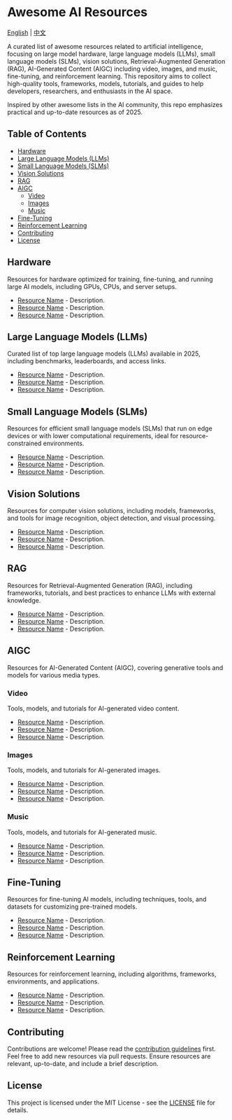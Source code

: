 # Awesome AI Resources

[English](README.md) | [中文](README.zh.md)

A curated list of awesome resources related to artificial intelligence, focusing on large model hardware, large language models (LLMs), small language models (SLMs), vision solutions, Retrieval-Augmented Generation (RAG), AI-Generated Content (AIGC) including video, images, and music, fine-tuning, and reinforcement learning. This repository aims to collect high-quality tools, frameworks, models, tutorials, and guides to help developers, researchers, and enthusiasts in the AI space.

Inspired by other awesome lists in the AI community, this repo emphasizes practical and up-to-date resources as of 2025.

## Table of Contents

- [Hardware](#large-model-hardware)
- [Large Language Models (LLMs)](#large-models-llms)
- [Small Language Models (SLMs)](#small-models-slms)
- [Vision Solutions](#vision-solutions)
- [RAG](#rag)
- [AIGC](#aigc)
  - [Video](#video)
  - [Images](#images)
  - [Music](#music)
- [Fine-Tuning](#fine-tuning)
- [Reinforcement Learning](#reinforcement-learning)
- [Contributing](#contributing)
- [License](#license)

## Hardware

Resources for hardware optimized for training, fine-tuning, and running large AI models, including GPUs, CPUs, and server setups.

- [Resource Name](link) - Description.
- [Resource Name](link) - Description.
- [Resource Name](link) - Description.

## Large Language Models (LLMs)

Curated list of top large language models (LLMs) available in 2025, including benchmarks, leaderboards, and access links.

- [Resource Name](link) - Description.
- [Resource Name](link) - Description.
- [Resource Name](link) - Description.

## Small Language Models (SLMs)

Resources for efficient small language models (SLMs) that run on edge devices or with lower computational requirements, ideal for resource-constrained environments.

- [Resource Name](link) - Description.
- [Resource Name](link) - Description.
- [Resource Name](link) - Description.

## Vision Solutions

Resources for computer vision solutions, including models, frameworks, and tools for image recognition, object detection, and visual processing.

- [Resource Name](link) - Description.
- [Resource Name](link) - Description.
- [Resource Name](link) - Description.

## RAG

Resources for Retrieval-Augmented Generation (RAG), including frameworks, tutorials, and best practices to enhance LLMs with external knowledge.

- [Resource Name](link) - Description.
- [Resource Name](link) - Description.
- [Resource Name](link) - Description.

## AIGC

Resources for AI-Generated Content (AIGC), covering generative tools and models for various media types.

### Video

Tools, models, and tutorials for AI-generated video content.

- [Resource Name](link) - Description.
- [Resource Name](link) - Description.
- [Resource Name](link) - Description.

### Images

Tools, models, and tutorials for AI-generated images.

- [Resource Name](link) - Description.
- [Resource Name](link) - Description.
- [Resource Name](link) - Description.

### Music

Tools, models, and tutorials for AI-generated music.

- [Resource Name](link) - Description.
- [Resource Name](link) - Description.
- [Resource Name](link) - Description.

## Fine-Tuning

Resources for fine-tuning AI models, including techniques, tools, and datasets for customizing pre-trained models.

- [Resource Name](link) - Description.
- [Resource Name](link) - Description.
- [Resource Name](link) - Description.

## Reinforcement Learning

Resources for reinforcement learning, including algorithms, frameworks, environments, and applications.

- [Resource Name](link) - Description.
- [Resource Name](link) - Description.
- [Resource Name](link) - Description.

## Contributing

Contributions are welcome! Please read the [contribution guidelines](CONTRIBUTING.md) first. Feel free to add new resources via pull requests. Ensure resources are relevant, up-to-date, and include a brief description.

## License

This project is licensed under the MIT License - see the [LICENSE](LICENSE) file for details.
